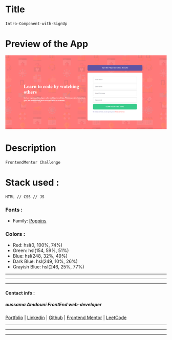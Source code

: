 
# Title
    Intro-Component-with-SignUp

# Preview of the App

![Intro-Component-with-SignUp](Intro-Component-with-SignUp.png)

# Description
    FrontendMentor Challenge

# Stack used :
    HTML // CSS // JS



### Fonts :

- Family: [Poppins](https://fonts.google.com/specimen/Poppins)


### Colors :

- Red: hsl(0, 100%, 74%) 
- Green: hsl(154, 59%, 51%)
- Blue: hsl(248, 32%, 49%)
- Dark Blue: hsl(249, 10%, 26%) 
- Grayish Blue: hsl(246, 25%, 77%)

***
***
***
#### Contact info :

##### oussama Amdouni FrontEnd web-developer

[Portfolio]() | [Linkedin](https://www.linkedin.com/in/usama-amdouni/) | [Github](https://github.com/hernon07) | [Frontend Mentor](https://www.frontendmentor.io/profile/hernon07) | [LeetCode](https://leetcode.com/u/hernon07/)
***
***
***
